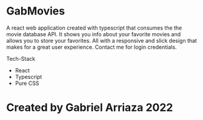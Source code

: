 # GabMovies

A react web application created with typescript that consumes the the movie database API. It shows you info about your favorite movies and allows you to store your favorites. All with a responsive and slick design that makes for a great user experience. Contact me for login credentials.

Tech-Stack

- React 
- Typescript
- Pure CSS

# Created by Gabriel Arriaza 2022